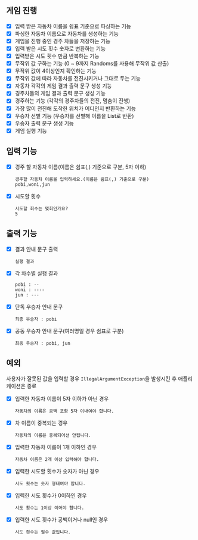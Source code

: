 
## 게임 진행
- [x] 입력 받은 자동차 이름을 쉼표 기준으로 파싱하는 기능
- [x] 파싱한 자동차 이름으로 자동차를 생성하는 기능
- [x] 게임을 진행 중인 경주 차들을 저장하는 기능
- [x] 입력 받은 시도 횟수 숫자로 변환하는 기능
- [x] 입력받은 시도 횟수 만큼 반복하는 기능
- [x] 무작위 값 구하는 기능 (0 ~ 9까지 Randoms를 사용해 무작위 값 산출)
- [x] 무작위 값이 4이상인지 확인하는 기능
- [x] 무작위 값에 따라 자동차를 전진시키거나 그대로 두는 기능
- [x] 자동차 각각의 게임 결과 출력 문구 생성 기능
- [x] 경주차들의 게임 결과 출력 문구 생성 기능
- [x] 경주하는 기능 (각각의 경주차들의 전진, 멈춤이 진행)
- [x] 가장 많이 전진해 도착한 위치가 어디인지 반환하는 기능
- [x] 우승자 선별 기능 (우승자를 선별해 이름을 List로 반환)
- [x] 우승자 출력 문구 생성 기능
- [x] 게임 실행 기능

## 입력 기능
- [x] 경주 할 자동차 이름(이름은 쉼표(,) 기준으로 구분, 5자 이하)
   ```
   경주할 자동차 이름을 입력하세요.(이름은 쉼표(,) 기준으로 구분)
   pobi,woni,jun
   ```
- [x] 시도할 횟수
  ```
  시도할 회수는 몇회인가요?
  5
  ```

## 출력 기능
- [x] 결과 안내 문구 출력 
   ```
   실행 결과
   ```
- [x] 각 차수별 실행 결과
   ```
   pobi : --
   woni : ----
   jun : ---
   ```
- [x] 단독 우승자 안내 문구
   ```
   최종 우승자 : pobi
   ```
- [x] 공동 우승자 안내 문구(여러명일 경우 쉼표로 구분)
  ```
  최종 우승자 : pobi, jun
  ```
## 예외
사용자가 잘못된 값을 입력할 경우 `IllegalArgumentException`을 발생시킨 후 애플리케이션은 종료

- [x] 입력한 자동차 이름이 5자 이하가 아닌 경우
  ```
  자동차의 이름은 공백 포함 5자 이내여야 합니다. 
  ```
- [x] 차 이름이 중복되는 경우
  ```
  자동차의 이름은 중복되어선 안됩니다.
  ```
- [x] 입력한 자동차 이름이 1개 이하인 경우
  ```
  자동차 이름은 2개 이상 입력해야 합니다.
  ```
- [x] 입력한 시도할 횟수가 숫자가 아닌 경우
  ```
  시도 횟수는 숫자 형태여야 합니다. 
  ```
- [x] 입력한 시도 횟수가 0이하인 경우
  ```
  시도 횟수는 1이상 이어야 합니다. 
  ```
- [x] 입력한 시도 횟수가 공백이거나 null인 경우
  ```
  시도 횟수는 필수 값입니다.
  ```
